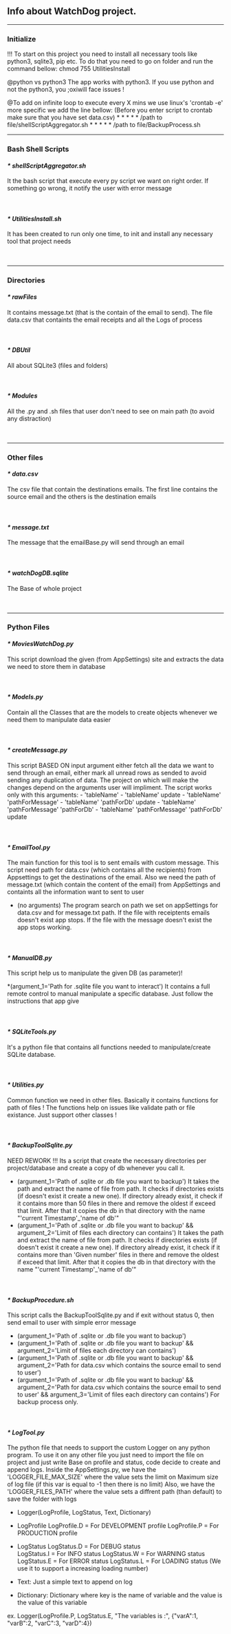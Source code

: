 <h2><b>Info about WatchDog project.</b></h2>

_________________________________
<h3><b>Initialize</h3></b>

!!! To start on this project you need to install all necessary tools like python3, sqlite3, pip etc. To do that you need to go on folder and run the command bellow:
chmod 755 UtilitiesInstall 

@python vs python3
The app works with python3. If you use python and not the python3, you ;oxiwill face issues !

@To add on infinite loop to execute every X mins we use linux's 'crontab -e' more specific we add the 
line bellow: (Before you enter script to crontab make sure that you have set data.csv)
\* \* \* \* \* /path to file/shellScriptAggregator.sh
\* \* \* \* \* /path to file/BackupProcess.sh

_________________________________
<h3><b>Bash Shell Scripts</h3></b>

<h4><i> * shellScriptAggregator.sh</h4></i>
It the bash script that execute every py script we want on right order. If something go wrong, it notify the user with error message
<br><br><br>

<h4><i> * UtilitiesInstall.sh</h4></i>
It has been created to run only one time, to init and install any necessary tool that project needs
<br><br><br>

_________________________________
<h3><b>Directories</h3></b>

<h4><i> * rawFiles</h4></i>
It contains message.txt (that is the contain of the email to send). The file data.csv that containts the email receipts and all the Logs of process
<br><br><br>


<h4><i> * DBUtil</h4></i>
All about SQLite3 (files and folders)
<br><br><br>


<h4><i> * Modules</h4></i>
All the .py and .sh files that user don't need to see on main path (to avoid any distraction)
<br><br><br>

_________________________________
<h3><b>Other files</h3></b>

<h4><i> * data.csv</h4></i>
The csv file that contain the destinations emails. The first line contains the source email and the others is the destination emails
<br><br><br>


<h4><i> * message.txt</h4></i>
The message that the emailBase.py will send through an email
<br><br><br>


<h4><i> * watchDogDB.sqlite</h4></i>
The Base of whole project
<br><br><br>

_________________________________
<h3><b>Python Files</h3></b>

<h4><i> * MoviesWatchDog.py</h4></i> 
This script download the given (from AppSettings) site and extracts the data we need to store them in database
<br><br><br>


<h4><i> * Models.py</h4></i> 
Contain all the Classes that are the models to create objects whenever we need them to manipulate data easier
<br><br><br>


<h4><i> * createMessage.py</h4></i>
This script BASED ON input argument either fetch all the data we want to send through an email, either mark all unread rows as sended to avoid sending any duplication of data. The project on which will make the changes
depend on the arguments user will impliment.
The script works only with this arguments:
	- 'tableName'
    - 'tableName' update
    - 'tableName' 'pathForMessage'
    - 'tableName' 'pathForDb' update
    - 'tableName' 'pathForMessage' 'pathForDb'
    - 'tableName' 'pathForMessage' 'pathForDb' update
<br><br><br>


<h4><i> * EmailTool.py</h4></i> 
The main function for this tool is to sent emails with custom message. This script need path for data.csv (which contains all the recipients) from Appsettings to get the destinations of the email. Also we need the path of message.txt (which contain the content of the email) from AppSettings and containts all the information want to sent to user

- (no arguments) 
The program search on path we set on appSettings for data.csv and for message.txt path. 
If the file with receiptents emails doesn't exist app stops.
If the file with the message doesn't exist the app stops working.
<br><br><br>


<h4><i> * ManualDB.py</h4></i>
This script help us to manipulate the given DB (as parameter)!

\*(argument_1='Path for .sqlite file you want to interact')
It contains a full remote control to manual manipulate a specific database. Just follow the instructions that app give
<br><br><br>


<h4><i> * SQLiteTools.py</h4></i>
It's a python file that contains all functions needed to manipulate/create SQLite database.
<br><br><br>


<h4><i> * Utilities.py</h4></i>
Common function we need in other files. Basically it contains functions for path of files
! The functions help on issues like validate path or file existance. Just support other classes !
<br><br><br>


<h4><i> * BackupToolSqlite.py</h4></i>
NEED REWORK !!!
Its a script that create the necessary directories per project/database and create a copy of db whenever you call it.

- (argument_1='Path of .sqlite or .db file you want to backup')
It takes the path and extract the name of file from path. It checks if directories exists (if doesn't exist it create a new one). If directory already exist, it check if it contains more than 50 files in there and 
remove the oldest if exceed that limit. After that it copies the db in that directory with the name "'current Timestamp'_'name of db'"
- (argument_1='Path of .sqlite or .db file you want to backup' && argument_2='Limit of files each directory can contains')
It takes the path and extract the name of file from path. It checks if directories exists (if doesn't exist it create a new one). If directory already exist, it check if it contains more than 'Given number' files in 
there and remove the oldest if exceed that limit. After that it copies the db in that directory with the name "'current Timestamp'_'name of db'"
<br><br><br>


<h4><i> * BackupProcedure.sh</h4></i>
This script calls the BackupToolSqlite.py and if exit without status 0, then send email to user with simple error message

- (argument_1='Path of .sqlite or .db file you want to backup')
- (argument_1='Path of .sqlite or .db file you want to backup' && argument_2='Limit of files each directory can contains')
- (argument_1='Path of .sqlite or .db file you want to backup' && argument_2='Path for data.csv which contains the source email to send to user')
- (argument_1='Path of .sqlite or .db file you want to backup' && argument_2='Path for data.csv which contains the source email to send to user' && argument_3='Limit of files each directory can contains')
For backup process only.
<br><br><br>


<h4><i> * LogTool.py</h4></i> 
The python file that needs to support the custom Logger on any python program. To use it on any other file you just need to import the file on project and just write 
Base on profile and status, code decide to create and append logs.
Inside the AppSettings.py, we have the 'LOGGER_FILE_MAX_SIZE' where the value sets the limit on Maximum size of log file (if this var is equal to -1 then there is no limit)
Also, we have the 'LOGGER_FILES_PATH' where the value sets a diffrent path (than default) to save the folder with logs

* Logger(LogProfile, LogStatus, Text, Dictionary)

- LogProfile
    LogProfile.D = For DEVELOPMENT profile
    LogProfile.P = For PRODUCTION profile
    
- LogStatus
    LogStatus.D = For DEBUG status    
    LogStatus.I = For INFO status
    LogStatus.W = For WARNING status
    LogStatus.E = For ERROR status
    LogStatus.L = For LOADING status (We use it to support a increasing loading number)
    
- Text: Just a simple text to append on log

- Dictionary: Dictionary where key is the name of variable and the value is the value of this variable 

ex. Logger(LogProfile.P, LogStatus.E, "The variables is :", {"varA":1, "varB":2, "varC":3, "varD":4})
